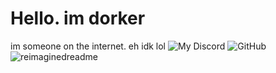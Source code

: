 # Hello. im dorker
im someone on the internet. eh idk lol
![My Discord](https://discord-readme-badge.vercel.app/api?id=<1010027106081714239>)
<img alt="GitHub" src="https://img.shields.io/badge/dynamic/json?logo=github&label=GitHub+Followers&labelColor=282c34&color=181717&query=%24.data.totalSubs&url=https%3A%2F%2Fapi.spencerwoo.com%2Fsubstats%2F%3Fsource%3Dgithub%26queryKey%3Dmadushadhanushka&longCache=true"/>
<img src="https://myreadme.vercel.app/api/embed/meowgoober?panels=userstatistics,toprepositories,toplanguages,commitgraph" alt="reimaginedreadme" />
